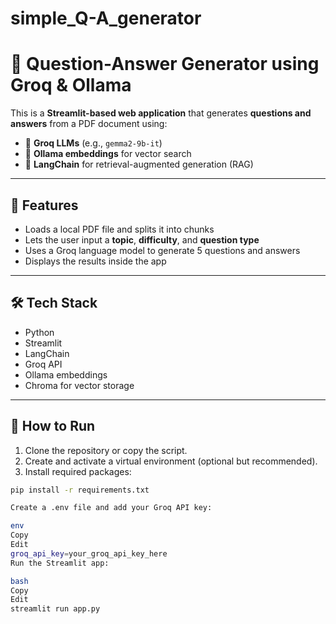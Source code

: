 # simple_Q-A_generator
# 📘 Question-Answer Generator using Groq & Ollama

This is a **Streamlit-based web application** that generates **questions and answers** from a PDF document using:

- 💬 **Groq LLMs** (e.g., `gemma2-9b-it`)
- 📎 **Ollama embeddings** for vector search
- 🧠 **LangChain** for retrieval-augmented generation (RAG)

---

## 🔧 Features

- Loads a local PDF file and splits it into chunks
- Lets the user input a **topic**, **difficulty**, and **question type**
- Uses a Groq language model to generate 5 questions and answers
- Displays the results inside the app

---

## 🛠️ Tech Stack

- Python
- Streamlit
- LangChain
- Groq API
- Ollama embeddings
- Chroma for vector storage

---

## 🚀 How to Run

1. Clone the repository or copy the script.
2. Create and activate a virtual environment (optional but recommended).
3. Install required packages:

```bash
pip install -r requirements.txt

Create a .env file and add your Groq API key:

env
Copy
Edit
groq_api_key=your_groq_api_key_here
Run the Streamlit app:

bash
Copy
Edit
streamlit run app.py
